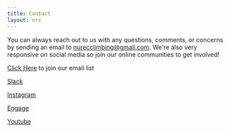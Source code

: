 ```yaml
---
title: Contact
layout: nrc
---
```

You can always reach out to us with any questions, comments, or concerns by sending an email to nurecclimbing@gmail.com. We're also very responsive on social media so join our online communities to get involved!

[Click Here](https://neu.campuslabs.com/engage/organization/northeastern-rec-climbing) to join our email list

[Slack](https://join.slack.com/t/nurecclimbing/shared_invite/enQtMjk1MDgxNzE5MjgzLTU1ZGIzZDIyZDM2NTY1YmJmZjQ4NTU3ZWM1NTdjNGVmNmRjN2EzNGY2YjhmODUxMTZhOTJhMjU1NGQ1MjY3ZjM)

[Instagram](https://www.instagram.com/nurecclimbing/)

[Engage](https://neu.campuslabs.com/engage/organization/northeastern-rec-climbing)

[Youtube](https://www.youtube.com/channel/UChBnlZ2JB83uiv6PnR765Xw/featured)
